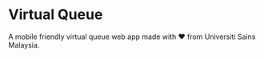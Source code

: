 # Virtual Queue

A mobile friendly virtual queue web app made with ❤ from Universiti Sains Malaysia.
